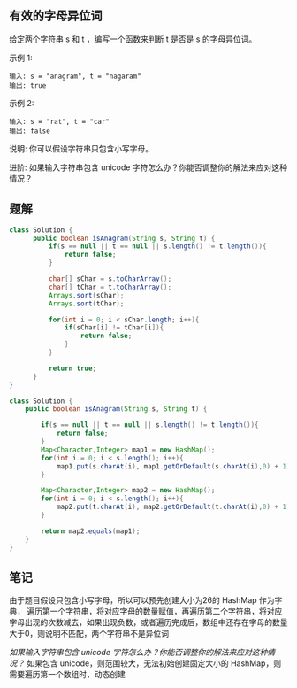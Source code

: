 
## 有效的字母异位词


给定两个字符串 s 和 t ，编写一个函数来判断 t 是否是 s 的字母异位词。

示例 1:

```
输入: s = "anagram", t = "nagaram"
输出: true
```

示例 2:

```
输入: s = "rat", t = "car"
输出: false
```

说明:
你可以假设字符串只包含小写字母。

进阶:
如果输入字符串包含 unicode 字符怎么办？你能否调整你的解法来应对这种情况？

## 题解

```java
class Solution {
      public boolean isAnagram(String s, String t) {
          if(s == null || t == null || s.length() != t.length()){
              return false;
          }

          char[] sChar = s.toCharArray();
          char[] tChar = t.toCharArray();
          Arrays.sort(sChar);
          Arrays.sort(tChar);

          for(int i = 0; i < sChar.length; i++){
              if(sChar[i] != tChar[i]){
                  return false;
              }
          }

          return true;
      }
}
```

```java
class Solution {
    public boolean isAnagram(String s, String t) {

        if(s == null || t == null || s.length() != t.length()){
            return false;
        }
        Map<Character,Integer> map1 = new HashMap();
        for(int i = 0; i < s.length(); i++){
            map1.put(s.charAt(i), map1.getOrDefault(s.charAt(i),0) + 1);
        }

        Map<Character,Integer> map2 = new HashMap();
        for(int i = 0; i < s.length(); i++){
            map2.put(t.charAt(i), map2.getOrDefault(t.charAt(i),0) + 1);
        }

        return map2.equals(map1);
    }
}
```

## 笔记

由于题目假设只包含小写字母，所以可以预先创建大小为26的 HashMap 作为字典， 遍历第一个字符串，将对应字母的数量赋值，再遍历第二个字符串，将对应字母出现的次数减去，如果出现负数，或者遍历完成后，数组中还存在字母的数量大于0，则说明不匹配，两个字符串不是异位词

_如果输入字符串包含 unicode 字符怎么办？你能否调整你的解法来应对这种情况？_
如果包含 unicode，则范围较大，无法初始创建固定大小的 HashMap，则需要遍历第一个数组时，动态创建
